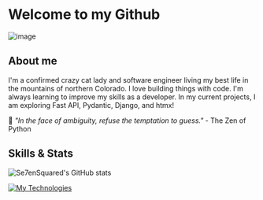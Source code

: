# Welcome to my Github

![image](https://user-images.githubusercontent.com/30607353/182042084-907bd1ce-ef90-419b-86ff-f39ddf010a38.png)

## About me
I'm a confirmed crazy cat lady and software engineer living my best life in the mountains of northern Colorado. I love building things with code. I'm always learning to improve my skills as a developer. In my current projects, I am exploring Fast API, Pydantic, Django, and htmx!

🐍 *"In the face of ambiguity, refuse the temptation to guess."* - The Zen of Python

## Skills & Stats
![Se7enSquared's GitHub stats](https://github-readme-stats.vercel.app/api?username=Se7enSquared&show_icons=true&theme=radical)

[![My Technologies](https://skillicons.dev/icons?i=py,sqlite,mysql,azure,powershell,bootstrap,bash,html,css,django,flask,git,vscode,linux,fastapi)](https://skillicons.dev)

